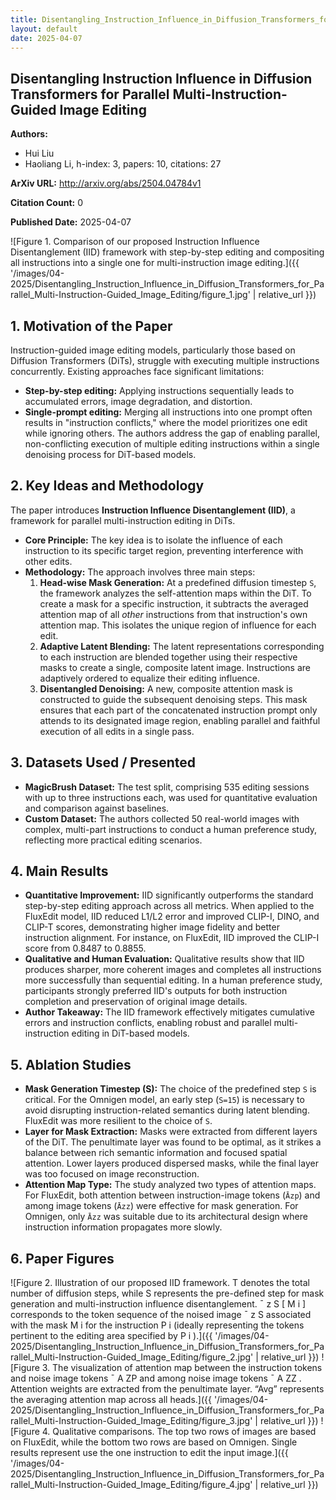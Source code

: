```yaml
---
title: Disentangling_Instruction_Influence_in_Diffusion_Transformers_for_Parallel_Multi-Instruction-Guided_Image_Editing
layout: default
date: 2025-04-07
---
```

## Disentangling Instruction Influence in Diffusion Transformers for Parallel Multi-Instruction-Guided Image Editing
**Authors:**
- Hui Liu
- Haoliang Li, h-index: 3, papers: 10, citations: 27

**ArXiv URL:** http://arxiv.org/abs/2504.04784v1

**Citation Count:** 0

**Published Date:** 2025-04-07

![Figure 1. Comparison of our proposed Instruction Influence Disentanglement (IID) framework with step-by-step editing and compositing all instructions into a single one for multi-instruction image editing.]({{ '/images/04-2025/Disentangling_Instruction_Influence_in_Diffusion_Transformers_for_Parallel_Multi-Instruction-Guided_Image_Editing/figure_1.jpg' | relative_url }})
## 1. Motivation of the Paper
Instruction-guided image editing models, particularly those based on Diffusion Transformers (DiTs), struggle with executing multiple instructions concurrently. Existing approaches face significant limitations:
*   **Step-by-step editing:** Applying instructions sequentially leads to accumulated errors, image degradation, and distortion.
*   **Single-prompt editing:** Merging all instructions into one prompt often results in "instruction conflicts," where the model prioritizes one edit while ignoring others.
The authors address the gap of enabling parallel, non-conflicting execution of multiple editing instructions within a single denoising process for DiT-based models.

## 2. Key Ideas and Methodology
The paper introduces **Instruction Influence Disentanglement (IID)**, a framework for parallel multi-instruction editing in DiTs.

*   **Core Principle:** The key idea is to isolate the influence of each instruction to its specific target region, preventing interference with other edits.
*   **Methodology:** The approach involves three main steps:
    1.  **Head-wise Mask Generation:** At a predefined diffusion timestep `S`, the framework analyzes the self-attention maps within the DiT. To create a mask for a specific instruction, it subtracts the averaged attention map of all *other* instructions from that instruction's own attention map. This isolates the unique region of influence for each edit.
    2.  **Adaptive Latent Blending:** The latent representations corresponding to each instruction are blended together using their respective masks to create a single, composite latent image. Instructions are adaptively ordered to equalize their editing influence.
    3.  **Disentangled Denoising:** A new, composite attention mask is constructed to guide the subsequent denoising steps. This mask ensures that each part of the concatenated instruction prompt only attends to its designated image region, enabling parallel and faithful execution of all edits in a single pass.

## 3. Datasets Used / Presented
*   **MagicBrush Dataset:** The test split, comprising 535 editing sessions with up to three instructions each, was used for quantitative evaluation and comparison against baselines.
*   **Custom Dataset:** The authors collected 50 real-world images with complex, multi-part instructions to conduct a human preference study, reflecting more practical editing scenarios.

## 4. Main Results
*   **Quantitative Improvement:** IID significantly outperforms the standard step-by-step editing approach across all metrics. When applied to the FluxEdit model, IID reduced L1/L2 error and improved CLIP-I, DINO, and CLIP-T scores, demonstrating higher image fidelity and better instruction alignment. For instance, on FluxEdit, IID improved the CLIP-I score from 0.8487 to 0.8855.
*   **Qualitative and Human Evaluation:** Qualitative results show that IID produces sharper, more coherent images and completes all instructions more successfully than sequential editing. In a human preference study, participants strongly preferred IID's outputs for both instruction completion and preservation of original image details.
*   **Author Takeaway:** The IID framework effectively mitigates cumulative errors and instruction conflicts, enabling robust and parallel multi-instruction editing in DiT-based models.

## 5. Ablation Studies
*   **Mask Generation Timestep (S):** The choice of the predefined step `S` is critical. For the Omnigen model, an early step (`S=15`) is necessary to avoid disrupting instruction-related semantics during latent blending. FluxEdit was more resilient to the choice of `S`.
*   **Layer for Mask Extraction:** Masks were extracted from different layers of the DiT. The penultimate layer was found to be optimal, as it strikes a balance between rich semantic information and focused spatial attention. Lower layers produced dispersed masks, while the final layer was too focused on image reconstruction.
*   **Attention Map Type:** The study analyzed two types of attention maps. For FluxEdit, both attention between instruction-image tokens (`Āzp`) and among image tokens (`Āzz`) were effective for mask generation. For Omnigen, only `Āzz` was suitable due to its architectural design where instruction information propagates more slowly.

## 6. Paper Figures
![Figure 2. Illustration of our proposed IID framework. T denotes the total number of diffusion steps, while S represents the pre-defined step for mask generation and multi-instruction influence disentanglement. ¯ z S [ M i ] corresponds to the token sequence of the noised image ¯ z S associated with the mask M i for the instruction P i (ideally representing the tokens pertinent to the editing area specified by P i ).]({{ '/images/04-2025/Disentangling_Instruction_Influence_in_Diffusion_Transformers_for_Parallel_Multi-Instruction-Guided_Image_Editing/figure_2.jpg' | relative_url }})
![Figure 3. The visualization of attention map between the instruction tokens and noise image tokens ¯ A ZP and among noise image tokens ¯ A ZZ . Attention weights are extracted from the penultimate layer. “Avg” represents the averaging attention map across all heads.]({{ '/images/04-2025/Disentangling_Instruction_Influence_in_Diffusion_Transformers_for_Parallel_Multi-Instruction-Guided_Image_Editing/figure_3.jpg' | relative_url }})
![Figure 4. Qualitative comparisons. The top two rows of images are based on FluxEdit, while the bottom two rows are based on Omnigen. Single results represent use the one instruction to edit the input image.]({{ '/images/04-2025/Disentangling_Instruction_Influence_in_Diffusion_Transformers_for_Parallel_Multi-Instruction-Guided_Image_Editing/figure_4.jpg' | relative_url }})
